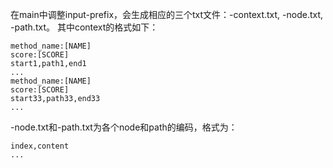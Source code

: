 在main中调整input-prefix，会生成相应的三个txt文件：-context.txt, -node.txt, -path.txt。
其中context的格式如下：

    method_name:[NAME]
    score:[SCORE]
    start1,path1,end1
    ...
    method_name:[NAME]
    score:[SCORE]
    start33,path33,end33
    ...

-node.txt和-path.txt为各个node和path的编码，格式为：
    
    index,content
    ...